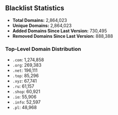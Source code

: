 ## Blacklist Statistics

- **Total Domains:** 2,864,023
- **Unique Domains:** 2,864,023
- **Added Domains Since Last Version:** 730,495
- **Removed Domains Since Last Version:** 888,388

### Top-Level Domain Distribution

-  `.com`: 1,274,858
-  `.org`: 269,383
-  `.net`: 196,111
-  `.top`: 85,296
-  `.xyz`: 67,741
-  `.ru`: 61,157
-  `.shop`: 60,921
-  `.io`: 55,906
-  `.info`: 52,597
-  `.pl`: 48,968
